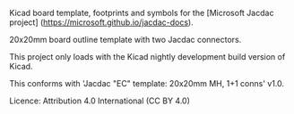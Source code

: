 Kicad board template, footprints and symbols for the [Microsoft Jacdac project]
(https://microsoft.github.io/jacdac-docs).

20x20mm board outline template with two Jacdac connectors.

This project only loads with the Kicad nightly development build version of Kicad.

This conforms with 'Jacdac "EC" template: 20x20mm MH, 1+1 conns' v1.0.

Licence: Attribution 4.0 International (CC BY 4.0)
